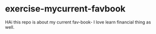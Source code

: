 # exercise-mycurrent-favbook

HAi this repo is about my current fav-book- I love learn financial thing as well. 
